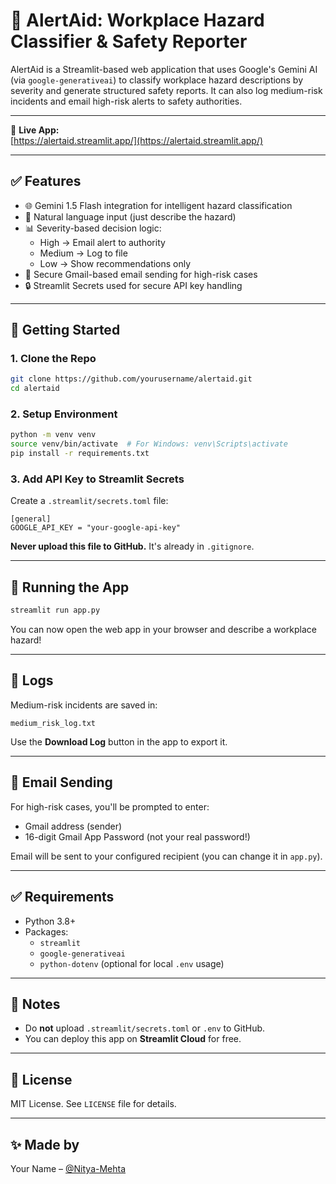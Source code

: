 
# 🚨 AlertAid: Workplace Hazard Classifier & Safety Reporter

AlertAid is a Streamlit-based web application that uses Google's Gemini AI (via `google-generativeai`) to classify workplace hazard descriptions by severity and generate structured safety reports. It can also log medium-risk incidents and email high-risk alerts to safety authorities.

---

🔗 **Live App:**  
[https://alertaid.streamlit.app/](https://alertaid.streamlit.app/)

---

## ✅ Features

- 🌐 Gemini 1.5 Flash integration for intelligent hazard classification
- 🧠 Natural language input (just describe the hazard)
- 📊 Severity-based decision logic:
  - High → Email alert to authority
  - Medium → Log to file
  - Low → Show recommendations only
- 📧 Secure Gmail-based email sending for high-risk cases
- 🔒 Streamlit Secrets used for secure API key handling

---

## 🚀 Getting Started

### 1. Clone the Repo

```bash
git clone https://github.com/yourusername/alertaid.git
cd alertaid
```

### 2. Setup Environment

```bash
python -m venv venv
source venv/bin/activate  # For Windows: venv\Scripts\activate
pip install -r requirements.txt
```

### 3. Add API Key to Streamlit Secrets

Create a `.streamlit/secrets.toml` file:

```
[general]
GOOGLE_API_KEY = "your-google-api-key"
```

**Never upload this file to GitHub.** It's already in `.gitignore`.

---

## 🧪 Running the App

```bash
streamlit run app.py
```

You can now open the web app in your browser and describe a workplace hazard!

---

## 📄 Logs

Medium-risk incidents are saved in:

```
medium_risk_log.txt
```

Use the **Download Log** button in the app to export it.

---

## 📧 Email Sending

For high-risk cases, you'll be prompted to enter:
- Gmail address (sender)
- 16-digit Gmail App Password (not your real password!)

Email will be sent to your configured recipient (you can change it in `app.py`).

---

## ✅ Requirements

- Python 3.8+
- Packages:
  - `streamlit`
  - `google-generativeai`
  - `python-dotenv` (optional for local `.env` usage)

---

## 📌 Notes

- Do **not** upload `.streamlit/secrets.toml` or `.env` to GitHub.
- You can deploy this app on **Streamlit Cloud** for free.

---

## 📘 License

MIT License. See `LICENSE` file for details.

---

## ✨ Made by

Your Name – [@Nitya-Mehta](https://github.com/Nitya-Mehta)
